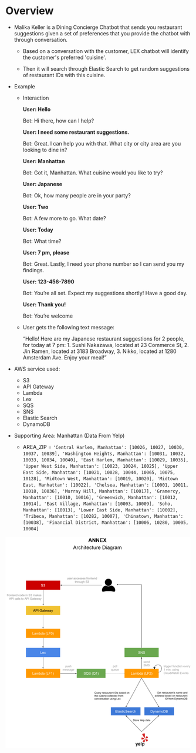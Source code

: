 # Overview

- Malika Keller is a Dining Concierge Chatbot that sends you restaurant suggestions given a set of preferences that you provide the chatbot with through conversation.

  - Based on a conversation with the customer, LEX chatbot will identify the customer's preferred 'cuisine'.
  
  - Then it will search through Elastic Search to get random suggestions of restaurant IDs with this cuisine.

- Example 
  - Interaction

    **User: Hello**

    Bot: Hi there, how can I help?

    **User: I need some restaurant suggestions.**

    Bot: Great. I can help you with that. What city or city area are you looking to dine in?

    **User: Manhattan**

    Bot: Got it, Manhattan. What cuisine would you like to try?

    **User: Japanese**

    Bot: Ok, how many people are in your party?

    **User: Two**

    Bot: A few more to go. What date?

    **User: Today**

    Bot: What time?

    **User: 7 pm, please**

    Bot: Great. Lastly, I need your phone number so I can send you my findings.

    **User: 123-456-7890**

    Bot: You’re all set. Expect my suggestions shortly! Have a good day.

    **User: Thank you!**

    Bot: You’re welcome

  - User gets the following text message:

    “Hello! Here are my Japanese restaurant suggestions for 2 people, for today at 7 pm: 1.
    Sushi Nakazawa, located at 23 Commerce St, 2. Jin Ramen, located at 3183 Broadway, 3. 
    Nikko, located at 1280 Amsterdam Ave. Enjoy your meal!”
  
- AWS service used:
  - S3
  - API Gateway
  - Lambda
  - Lex
  - SQS
  - SNS
  - Elastic Search
  - DynamoDB

- Supporting Area: Manhattan (Data From Yelp)
  - AREA_ZIP = ```
            'Central Harlem, Manhattan': [10026, 10027, 10030, 10037, 10039],
            'Washington Heights, Manhattan': [10031, 10032, 10033, 10034, 10040],
            'East Harlem, Manhattan': [10029, 10035],
            'Upper West Side, Manhattan': [10023, 10024, 10025],
            'Upper East Side, Manhattan': [10021, 10028, 10044, 10065, 10075, 10128],
            'Midtown West, Manhattan': [10019, 10020],
            'Midtown East, Manhattan': [10022],
            'Chelsea, Manhattan': [10001, 10011, 10018, 10036],
            'Murray Hill, Manhattan': [10017],
            'Gramercy, Manhattan': [10010, 10016],
            'Greenwich, Manhattan': [10012, 10014],
            'East Village, Manhattan': [10003, 10009],
            'Soho, Manhattan': [10013],
            'Lower East Side, Manhattan': [10002],
            'Tribeca, Manhattan': [10282, 10007],
            'Chinatown, Manhattan': [10038],
            'Financial District, Manhattan': [10006, 10280, 10005, 10004]
            ```
            

![Overview](overview.png)
